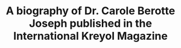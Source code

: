 ---
title: 'A biography of Dr. Carole Berotte Joseph published in the International Kreyol Magazine'
tags: [Biography, Featured, News Article]
image: ./international-kreyol-magazine.png
pubDate: 2012-12-05
isDraft: false
isExternal: true
url: 'https://www.potomitan.info/ayiti/pierre_jacques/berotte_carole.php'
excerpt: 'Dr. Berotte Joseph was the first Haitian-born U.S. college president and the first woman president of Massachusetts Bay Community College.'
---